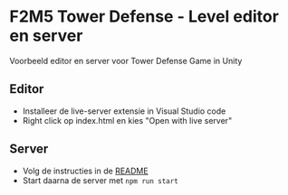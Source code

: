 # F2M5 Tower Defense - Level editor en server

Voorbeeld editor en server voor Tower Defense Game in Unity

## Editor

- Installeer de live-server extensie in Visual Studio code
- Right click op index.html en kies "Open with live server"

## Server

- Volg de instructies in de [README](server/README.md)
- Start daarna de server met `npm run start`